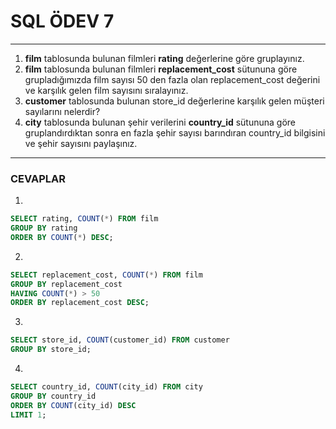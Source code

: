 # SQL ÖDEV 7
---
1.  **film** tablosunda bulunan filmleri **rating** değerlerine göre gruplayınız.
2.  **film** tablosunda bulunan filmleri **replacement_cost** sütununa göre grupladığımızda film sayısı 50 den fazla olan replacement_cost değerini ve karşılık gelen film sayısını sıralayınız.
3. **customer** tablosunda bulunan store_id değerlerine karşılık gelen müşteri sayılarını nelerdir? 
4. **city** tablosunda bulunan şehir verilerini **country_id** sütununa göre gruplandırdıktan sonra en fazla şehir sayısı barındıran country_id bilgisini ve şehir sayısını paylaşınız.
---
### CEVAPLAR

1. 
``` SQL
SELECT rating, COUNT(*) FROM film
GROUP BY rating
ORDER BY COUNT(*) DESC;
```
2. 
``` SQL
SELECT replacement_cost, COUNT(*) FROM film
GROUP BY replacement_cost
HAVING COUNT(*) > 50
ORDER BY replacement_cost DESC;
```
3. 
```SQL
SELECT store_id, COUNT(customer_id) FROM customer
GROUP BY store_id;
```
4. 
``` SQL
SELECT country_id, COUNT(city_id) FROM city
GROUP BY country_id
ORDER BY COUNT(city_id) DESC
LIMIT 1;
```